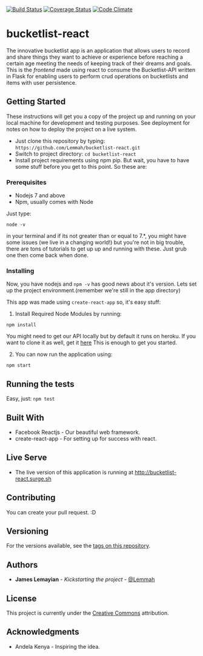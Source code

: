 [![Build Status](https://travis-ci.org/Lemmah/bucketlist-react.svg?branch=develop)](https://travis-ci.org/Lemmah/bucketlist-react) [![Coverage Status](https://coveralls.io/repos/github/Lemmah/bucketlist-react/badge.svg?branch=ft-crud-bucketlist-en-items)](https://coveralls.io/github/Lemmah/bucketlist-react?branch=ft-crud-bucketlist-en-items) [![Code Climate](https://codeclimate.com/github/Lemmah/bucketlist-react/badges/gpa.svg)](https://codeclimate.com/github/Lemmah/bucketlist-react)

# bucketlist-react

The innovative bucketlist app is an application that allows users  to record and share things they want to achieve or experience before reaching a certain age meeting the needs of keeping track of their dreams and goals. This is the *frontend* made using react to consume the Bucketlist-API written in Flask for enabling users to perform crud operations on bucketlists and items with user persistence.

## Getting Started

These instructions will get you a copy of the project up and running on your local machine for development and testing purposes. See deployment for notes on how to deploy the project on a live system.
- Just clone this repository by typing: `https://github.com/Lemmah/bucketlist-react.git`
- Switch to project directory: `cd bucketlist-react`
- Install project requirements using npm pip. But wait, you have to have some stuff before you get to this point. So these are:

### Prerequisites

- Nodejs 7 and above
- Npm, usually comes with Node

Just type:
```
node -v
```
in your terminal and if its not greater than or equal to 7.*, you might have some issues (we live in a changing world!) but you're not in big trouble, there are tons of tutorials to get up up and running with these. Just grub one then come back when done.

### Installing

Now, you have nodejs and `npm -v` has good news about it's version. Lets set up the project environment.(remember we're still in the app directory)

This app was made using `create-react-app` so, it's easy stuff:

1. Install Required Node Modules by running:
```
npm install
```

You might need to get our API locally but by default it runs on heroku. If you want to clone it as well, get it [here](https://github.com/Lemmah/Bucketlist-API.git)
This is enough to get you started.

2. You can now run the application using:
```
npm start
```


## Running the tests

Easy, just:
`npm test`


## Built With

* Facebook Reactjs - Our beautiful web framework.
* create-react-app - For setting up for success with react.

## Live Serve
* The live version of this application is running at http://bucketlist-react.surge.sh

## Contributing

You can create your pull request. :D

## Versioning

For the versions available, see the [tags on this repository](https://github.com/lemmah/BucketList/tags). 

## Authors

* **James Lemayian** - *Kickstarting the project* - [@Lemmah](https://github.com/lemmah)


## License

This project is currently under the [Creative Commons](https://creativecommons.org/) attribution.

## Acknowledgments

* Andela Kenya - Inspiring the idea.

